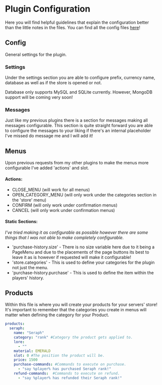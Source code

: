 # Plugin Configuration

Here you will find helpful guidelines that explain the configuration better than the little notes in the files.
You can find all the config files [here](https://github.com/xbunnies/BunnieCoins/blob/master/src/main/resources/)!

## Config
General settings for the plugin.

### Settings
Under the settings section you are able to configure prefix, currency name, database as well as if the store is opened or not.

Database only supports MySQL and SQLite currently. However, MongoDB support will be coming very soon!

### Messages
Just like my previous plugins there is a section for messages making all messages configurable. This section is quite straight forward you are able to configure the messages to your liking if there's an internal placeholder I've missed do message me and I will add it!

## Menus
Upon previous requests from my other plugins to make the menus more configurable I've added 'actions' and slot.

#### Actions:
- CLOSE_MENU (will work for all menus)
- OPEN_CATEGORY_MENU (will only work under the categories section in the 'store' menu)
- CONFIRM (will only work under confirmation menus)
- CANCEL (will only work under confirmation menus)

#### Static Sections:
*I've tried making it as configurable as possible however there are some things that I was not able to make completely configurable.*

- 'purchase-history.size' - There is no size variable here due to it being a PageMenu and due to the placements of the page buttons its best to leave it as is however if requested will make it configurable!
- 'store.categories' - This is used to define your categories for the plugin not just the menu.
- 'purchase-history.purchase' - This is used to define the item within the players' history.

## Products
Within this file is where you will create your products for your servers' store! It's important to remember that the categories you create in menus will matter when defining the category for your Product.
```yaml
products:
  seraph:
    name: "Seraph"
    category: "rank" #Category the product gets applied to.
    lore:
      - ""
    material: EMERALD
    slot: 0 #The position the product will be.
    price: 1500
    purchase-commands: #Commands to execute on purchase.
      - "say %player% has purchased Seraph rank!"
    refund-commands:  #Commands to execute on refund.
      - "say %player% has refunded their Seraph rank!"

```
    
